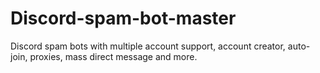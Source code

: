 # Discord-spam-bot-master
Discord spam bots with multiple account support, account creator, auto-join, proxies, mass direct message and more. 

